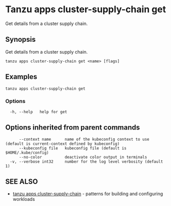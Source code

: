 # Tanzu apps cluster-supply-chain get

Get details from a cluster supply chain.

## <a id="synopsis"></a> Synopsis

Get details from a cluster supply chain.

```console
tanzu apps cluster-supply-chain get <name> [flags]
```

## <a id="examples"></a> Examples

```console
tanzu apps cluster-supply-chain get
```

### Options

```console
  -h, --help   help for get
```

## <a id="parent-commands-options"></a> Options inherited from parent commands

```console
      --context name      name of the kubeconfig context to use (default is current-context defined by kubeconfig)
      --kubeconfig file   kubeconfig file (default is $HOME/.kube/config)
      --no-color          deactivate color output in terminals
  -v, --verbose int32     number for the log level verbosity (default 1)
```

## <a id="see-also"></a> SEE ALSO

- [tanzu apps cluster-supply-chain](tanzu-apps-cluster-supply-chain.md)   - patterns for building
  and configuring workloads

